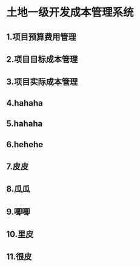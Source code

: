 # 土地一级开发成本管理系统 #
## 1.项目预算费用管理 ##
## 2.项目目标成本管理 ##
## 3.项目实际成本管理 ##
## 4.hahaha ##
## 5.hahaha ##
## 6.hehehe ##
## 7.皮皮 ##
## 8.瓜瓜 ##
## 9.唧唧 ##
## 10.里皮 ##
## 11.很皮 ##
